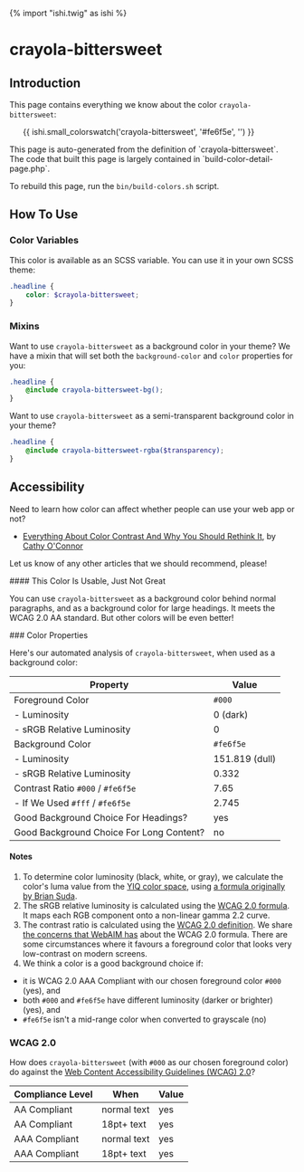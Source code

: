 {% import "ishi.twig" as ishi %}
# crayola-bittersweet

## Introduction

This page contains everything we know about the color `crayola-bittersweet`:

<div class="grid">
    <div class="cell">
        <div class="swatch">
            <ul>
                {{ ishi.small_colorswatch('crayola-bittersweet', '#fe6f5e', '') }}
            </ul>
        </div>
    </div>
</div>

<div class="callout attention" markdown="1">
This page is auto-generated from the definition of `crayola-bittersweet`. The code that built this page is largely contained in `build-color-detail-page.php`.

To rebuild this page, run the `bin/build-colors.sh` script.
</div>

## How To Use

### Color Variables

This color is available as an SCSS variable. You can use it in your own SCSS theme:

```scss
.headline {
    color: $crayola-bittersweet;
}
```

### Mixins

Want to use `crayola-bittersweet` as a background color in your theme? We have a mixin that will set both the `background-color` and `color` properties for you:

```scss
.headline {
    @include crayola-bittersweet-bg();
}
```

Want to use `crayola-bittersweet` as a semi-transparent background color in your theme?

```scss
.headline {
    @include crayola-bittersweet-rgba($transparency);
}
```

## Accessibility

Need to learn how color can affect whether people can use your web app or not?

* [Everything About Color Contrast And Why You Should Rethink It](https://www.smashingmagazine.com/2014/10/color-contrast-tips-and-tools-for-accessibility/), by [Cathy O'Connor](http://www.twitter.com/cagocon)

Let us know of any other articles that we should recommend, please!
<div class="callout warning" markdown="1">
#### This Color Is Usable, Just Not Great

You can use `crayola-bittersweet` as a background color behind normal paragraphs, and as a background color for large headings. It meets the WCAG 2.0 AA standard. But other colors will be even better!
</div>
### Color Properties

Here's our automated analysis of `crayola-bittersweet`, when used as a background color:

Property | Value
---------|------
Foreground Color | `#000`
- Luminosity | 0 (dark)
- sRGB Relative Luminosity | 0
Background Color | `#fe6f5e`
- Luminosity | 151.819 (dull)
- sRGB Relative Luminosity | 0.332
Contrast Ratio `#000` / `#fe6f5e` | 7.65
- If We Used `#fff` / `#fe6f5e` | 2.745
Good Background Choice For Headings? | yes
Good Background Choice For Long Content? | no

#### Notes

1. To determine color luminosity (black, white, or gray), we calculate the color's luma value from the [YIQ color space](https://en.wikipedia.org/wiki/YIQ), using [a formula originally by Brian Suda](https://24ways.org/2010/calculating-color-contrast/).
1. The sRGB relative luminosity is calculated using the [WCAG 2.0 formula](https://www.w3.org/TR/WCAG20/#relativeluminancedef). It maps each RGB component onto a non-linear gamma 2.2 curve.
1. The contrast ratio is calculated using the [WCAG 2.0 definition](https://www.w3.org/TR/2008/REC-WCAG20-20081211/#contrast-ratiodef). We share [the concerns that WebAIM has](http://webaim.org/blog/wcag-2-1-feedback/) about the WCAG 2.0 formula. There are some circumstances where it favours a foreground color that looks very low-contrast on modern screens.
1. We think a color is a good background choice if:
  - it is WCAG 2.0 AAA Compliant with our chosen foreground color `#000` (yes), and
  - both `#000` and `#fe6f5e` have different luminosity (darker or brighter) (yes), and
  - `#fe6f5e` isn't a mid-range color when converted to grayscale (no)

### WCAG 2.0

How does `crayola-bittersweet` (with `#000` as our chosen foreground color) do against the [Web Content Accessibility Guidelines (WCAG) 2.0](https://www.w3.org/TR/WCAG20/)?

Compliance Level | When | Value
-----------------|------|------
AA Compliant | normal text | yes
AA Compliant | 18pt+ text | yes
AAA Compliant | normal text | yes
AAA Compliant | 18pt+ text | yes